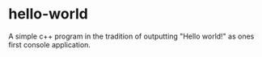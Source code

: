 # hello-world
A simple c++ program in the tradition of outputting "Hello world!" as ones first console application.
